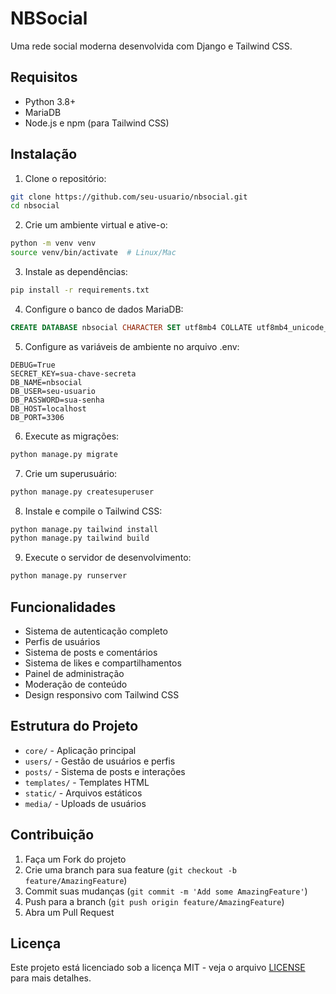 # NBSocial

Uma rede social moderna desenvolvida com Django e Tailwind CSS.

## Requisitos

- Python 3.8+
- MariaDB
- Node.js e npm (para Tailwind CSS)

## Instalação

1. Clone o repositório:
```bash
git clone https://github.com/seu-usuario/nbsocial.git
cd nbsocial
```

2. Crie um ambiente virtual e ative-o:
```bash
python -m venv venv
source venv/bin/activate  # Linux/Mac
```

3. Instale as dependências:
```bash
pip install -r requirements.txt
```

4. Configure o banco de dados MariaDB:
```sql
CREATE DATABASE nbsocial CHARACTER SET utf8mb4 COLLATE utf8mb4_unicode_ci;
```

5. Configure as variáveis de ambiente no arquivo .env:
```
DEBUG=True
SECRET_KEY=sua-chave-secreta
DB_NAME=nbsocial
DB_USER=seu-usuario
DB_PASSWORD=sua-senha
DB_HOST=localhost
DB_PORT=3306
```

6. Execute as migrações:
```bash
python manage.py migrate
```

7. Crie um superusuário:
```bash
python manage.py createsuperuser
```

8. Instale e compile o Tailwind CSS:
```bash
python manage.py tailwind install
python manage.py tailwind build
```

9. Execute o servidor de desenvolvimento:
```bash
python manage.py runserver
```

## Funcionalidades

- Sistema de autenticação completo
- Perfis de usuários
- Sistema de posts e comentários
- Sistema de likes e compartilhamentos
- Painel de administração
- Moderação de conteúdo
- Design responsivo com Tailwind CSS

## Estrutura do Projeto

- `core/` - Aplicação principal
- `users/` - Gestão de usuários e perfis
- `posts/` - Sistema de posts e interações
- `templates/` - Templates HTML
- `static/` - Arquivos estáticos
- `media/` - Uploads de usuários

## Contribuição

1. Faça um Fork do projeto
2. Crie uma branch para sua feature (`git checkout -b feature/AmazingFeature`)
3. Commit suas mudanças (`git commit -m 'Add some AmazingFeature'`)
4. Push para a branch (`git push origin feature/AmazingFeature`)
5. Abra um Pull Request

## Licença

Este projeto está licenciado sob a licença MIT - veja o arquivo [LICENSE](LICENSE) para mais detalhes.
